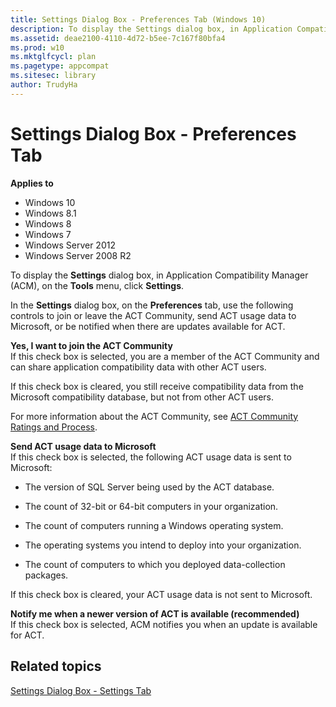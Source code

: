 ```yaml
---
title: Settings Dialog Box - Preferences Tab (Windows 10)
description: To display the Settings dialog box, in Application Compatibility Manager (ACM), on the Tools menu, click Settings.
ms.assetid: deae2100-4110-4d72-b5ee-7c167f80bfa4
ms.prod: w10
ms.mktglfcycl: plan
ms.pagetype: appcompat
ms.sitesec: library
author: TrudyHa
---
```


# Settings Dialog Box - Preferences Tab


**Applies to**

-   Windows 10
-   Windows 8.1
-   Windows 8
-   Windows 7
-   Windows Server 2012
-   Windows Server 2008 R2

To display the **Settings** dialog box, in Application Compatibility Manager (ACM), on the **Tools** menu, click **Settings**.

In the **Settings** dialog box, on the **Preferences** tab, use the following controls to join or leave the ACT Community, send ACT usage data to Microsoft, or be notified when there are updates available for ACT.

<a href="" id="yes--i-want-to-join-the-act-community"></a>**Yes, I want to join the ACT Community**  
If this check box is selected, you are a member of the ACT Community and can share application compatibility data with other ACT users.

If this check box is cleared, you still receive compatibility data from the Microsoft compatibility database, but not from other ACT users.

For more information about the ACT Community, see [ACT Community Ratings and Process](act-community-ratings-and-process.md).

<a href="" id="send-act-usage-data-to-microsoft"></a>**Send ACT usage data to Microsoft**  
If this check box is selected, the following ACT usage data is sent to Microsoft:

-   The version of SQL Server being used by the ACT database.

-   The count of 32-bit or 64-bit computers in your organization.

-   The count of computers running a Windows operating system.

-   The operating systems you intend to deploy into your organization.

-   The count of computers to which you deployed data-collection packages.

If this check box is cleared, your ACT usage data is not sent to Microsoft.

<a href="" id="notify-me-when-a-newer-version-of-act-is-available--recommended-"></a>**Notify me when a newer version of ACT is available (recommended)**  
If this check box is selected, ACM notifies you when an update is available for ACT.

## Related topics


[Settings Dialog Box - Settings Tab](act-settings-dialog-box-settings-tab.md)

 

 





